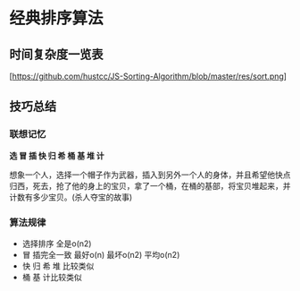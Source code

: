 # 经典排序算法

## 时间复杂度一览表
[https://github.com/hustcc/JS-Sorting-Algorithm/blob/master/res/sort.png]

## 技巧总结
### 联想记忆
   **选 冒 插 快 归 希 桶 基 堆 计**

   想象一个人，选择一个帽子作为武器，插入到另外一个人的身体，并且希望他快点归西，死去，抢了他的身上的宝贝，拿了一个桶，在桶的基部，将宝贝堆起来，并计数有多少宝贝。(杀人夺宝的故事)

### 算法规律
  + 选择排序 全是o(n2)
  + 冒 插完全一致 最好o(n) 最坏o(n2) 平均o(n2)
  + 快 归 希 堆 比较类似
  + 桶 基 计比较类似